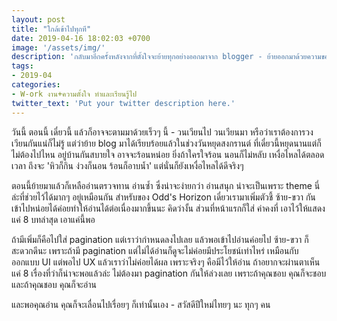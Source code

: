 ```yaml
---
layout: post
title: "ใกล้เข้าไปทุกที"
date: 2019-04-16 18:02:03 +0700
image: '/assets/img/'
description: 'กลับมาอีกครั้งหลังจากที่ตั้งใจจะย้ายทุกอย่างออกมาจาก blogger - ย้ายออกมาด้วยความขอบคุณ ย้ายออกมาให้เรียบร้อยพร้อมด้วยรอยยิ้ม และก็ความขอบคุณจริงๆ'
tags:
- 2019-04
categories:
- W-ork งาน+ความตั้งใจ ทำและเรียนรู้ไป
twitter_text: 'Put your twitter description here.'
---
```

วันนี้ ตอนนี้ เดี๋ยวนี้ แล้วก็อาจจะตามมาด้วยเร็วๆ นี้ - วนเวียนไป วนเวียนมา หรือว่าเราต้องการวงเวียนกันแน่ก็ไม่รู้ แต่ว่าย้าย blog มาได้เรียบร้อยแล้วในช่วงวันหยุดสงกรานต์ ที่เดี๋ยวนี้หยุดนานแต่ก็ไม่ต้องไปไหน อยู่บ้านกันสบายใจ อาจจะร้อนหน่อย ยิ่งถ้าใครใจร้อน นอนก็ไม่หลับ เหงื่อไหลได้ตลอดเวลา ถึงจะ 'หิวก็กิน ง่วงก็นอน ร้อนก็อาบน้ำ' แต่นั่นก็ยังเหงื่อไหลได้ดีจริงๆ

ตอนนี้ย้ายมาแล้วก็เหลืออ่านตรวจทาน อ่านซ้ำ ซึ่งน่าจะง่ายกว่า อ่านสนุก น่าจะเป็นเพราะ theme นี่ล่ะที่ช่วยไว้ได้มากๆ อยู่เหมือนกัน สำหรับของ Odd's Horizon เดี๋ยวเรามาเพิ่มตัวชี้ ซ้าย-ขวา กันเข้าไปหน่อยได้ค่อยทำให้อ่านได้ต่อเนื่องมากขึ้นนะ คิดว่างั้น ส่วนที่หน้าแรกก็ใส่ ค่าคงที่ เอาไว้ให้แสดงแค่ 8 บทล่าสุด เอาแค่นี้พอ

ถ้ามีเพิ่มก็คือไปใส่ pagination แต่เราว่ากำหนดลงไปเลย แล้วพอเข้าไปอ่านค่อยไป ซ้าย-ขวา ก็สะดวกดีนะ เพราะถ้ามี pagination แต่ไม่ได้อ่านก็ดูจะไม่ค่อยมีประโยชน์เท่าไหร่ เหมือนกับออกแบบ UI แต่พอไป UX แล้วเราว่าไม่ค่อยได้ผล เพราะจริงๆ คือมีไว้ให้อ่าน ถ้าอยากจะผ่านตาเห็นแค่ 8 เรื่องที่ว่าก็น่าจะพอแล้วล่ะ ไม่ต้องมา pagination กันให้ล่วงเลย เพราะถ้าคุณชอบ คุณก็จะชอบ และถ้าคุณชอบ คุณก็จะอ่าน

และพอคุณอ่าน คุณก็จะเลื่อนไปเรื่อยๆ ก็เท่านั้นเอง - สวัสดีปีใหม่ไทยๆ นะ ทุกๆ คน
